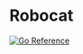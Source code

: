 # Robocat

[![Go Reference](https://pkg.go.dev/badge/github.com/robocat-ai/robocat.svg)](https://pkg.go.dev/github.com/robocat-ai/robocat)
